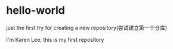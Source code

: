 # hello-world
just the first try for creating a new repository(尝试建立第一个仓库)

I'm Karen Lee, this is my first repository

